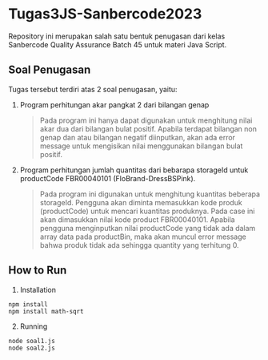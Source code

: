 # Tugas3JS-Sanbercode2023  

Repository ini merupakan salah satu bentuk penugasan dari kelas Sanbercode Quality Assurance Batch 45 untuk materi Java Script.  

## Soal Penugasan  

Tugas tersebut terdiri atas 2 soal penugasan, yaitu:  

1. Program perhitungan akar pangkat 2 dari bilangan genap  
   > Pada program ini hanya dapat digunakan untuk menghitung nilai akar dua dari bilangan bulat positif. Apabila terdapat bilangan non genap dan atau bilangan negatif diinputkan, akan ada error message untuk mengisikan nilai menggunakan bilangan bulat positif.
   
2. Program perhitungan jumlah quantitas dari bebarapa storageId untuk productCode FBR00040101 (FloBrand-DressBSPink).  
   > Pada program ini digunakan untuk menghitung kuantitas beberapa storageId. Pengguna akan diminta memasukkan kode produk (productCode) untuk mencari kuantitas produknya. Pada case ini akan dimasukkan nilai kode product FBR00040101. Apabila pengguna menginputkan nilai productCode yang tidak ada dalam array data pada productBin, maka akan muncul error message bahwa produk tidak ada sehingga quantity yang terhitung 0.

## How to Run  

1. Installation  
```  
npm install 
npm install math-sqrt 
```  
2. Running  
```  
node soal1.js
node soal2.js 
```  
